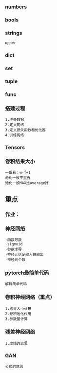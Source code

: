 ### numbers
### bools
### strings
    upper
### dict
### set
### tuple
### func

### 搭建过程
    1.准备数据
    2.定义网络
    3.定义损失函数和优化器
    4.训练网络
### Tensors


### 卷积结果大小
    一眼看：w-f+1
    池化一般不重叠
    池化一般MAX比average好
    
## 重点
### 作业：
### 神经网络
    ·函数导数
    ·sigmoid
    ·参数求导
    ·神经元给定输入算输出
    ·神经元个数
### pytorch最简单代码
    解释简单代码
### 卷积神经网络（重点）
    1.结果大小计算
    2.卷积池化作用
    3.参数量计算
### 残差神经网络
    1.虚线的意思
### GAN
    公式的意思